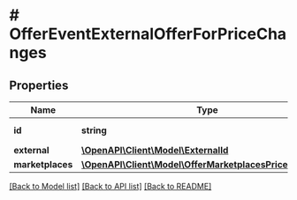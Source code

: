 # # OfferEventExternalOfferForPriceChanges

## Properties

Name | Type | Description | Notes
------------ | ------------- | ------------- | -------------
**id** | **string** | The offer ID. |
**external** | [**\OpenAPI\Client\Model\ExternalId**](ExternalId.md) |  |
**marketplaces** | [**\OpenAPI\Client\Model\OfferMarketplacesPriceChanges[]**](OfferMarketplacesPriceChanges.md) |  | [optional]

[[Back to Model list]](../../README.md#models) [[Back to API list]](../../README.md#endpoints) [[Back to README]](../../README.md)
